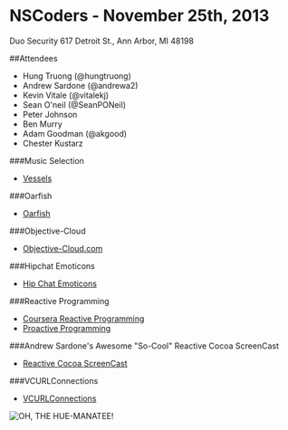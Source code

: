 # NSCoders - November 25th, 2013
Duo Security
617 Detroit St.,
Ann Arbor, MI 48198

##Attendees
- Hung Truong (@hungtruong)
- Andrew Sardone (@andrewa2)
- Kevin Vitale (@vitalekj)
- Sean O'neil (@SeanPONeil)
- Peter Johnson
- Ben Murry
- Adam Goodman (@akgood)
- Chester Kustarz

###Music Selection
- [Vessels](http://open.spotify.com/artist/6Y1nACvxtuuTjKx2b4Rwmb)

###Oarfish
- [Oarfish](http://en.wikipedia.org/wiki/Oarfish)


###Objective-Cloud
- [Objective-Cloud.com](http://objective-cloud.com/)

###Hipchat Emoticons
- [Hip Chat Emoticons](http://hipchat-emoticons.nyh.name)

###Reactive Programming
- [Coursera Reactive Programming](https://www.coursera.org/course/reactive)
- [Proactive Programming](http://en.wikipedia.org/wiki/ProActive)

###Andrew Sardone's Awesome "So-Cool" Reactive Cocoa ScreenCast
- [Reactive Cocoa ScreenCast](https://speakerdeck.com/andrewsardone/reactivecocoa-at-mobidevday-2013)

###VCURLConnections
- [VCURLConnections](https://github.com/dstnbrkr/VCRURLConnection)

![OH, THE HUE-MANATEE!](http://i.imgur.com/jALYM.gif)

